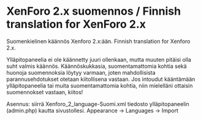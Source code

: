 # XenForo 2.x suomennos / Finnish translation for XenForo 2.x
Suomenkielinen käännös Xenforo 2.x:ään. Finnish translation for Xenforo 2.x.

Ylläpitopaneelia ei ole käännetty juuri ollenkaan, mutta muuten pitäisi olla suht valmis käännös. 
Käännöskukkasia, suomentamattomia kohtia sekä huonoja suomennoksia löytyy varmaan, joten mahdollisista parannusehdotukset otetaan kiitollisena vastaan. Jos intoudut kääntämään ylläpitopaneelia tai muita suomentamattomia kohtia, niin mielelläni ottaisin suomennokset vastaan, kiitos!

Asennus:
siirrä Xenforo_2_language-Suomi.xml tiedosto ylläpitopaneelin (admin.php) kautta sivustollesi. Appearance -> Languages -> Import
